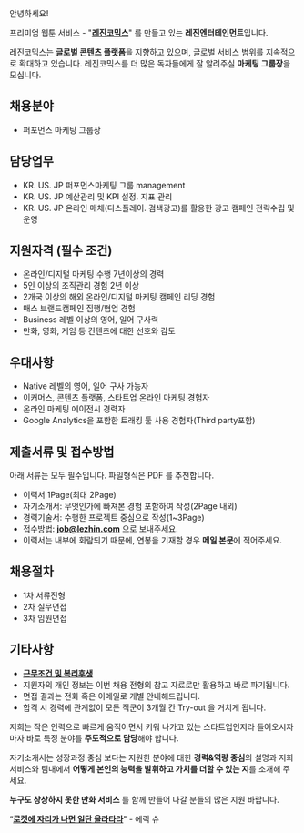 ﻿안녕하세요!

프리미엄 웹툰 서비스 - "**[레진코믹스](http://www.lezhin.com)**" 를 만들고 있는 **레진엔터테인먼트**입니다.

레진코믹스는 **글로벌 콘텐츠 플랫폼**을 지향하고 있으며, 글로벌 서비스 범위를 지속적으로 확대하고 있습니다. 
레진코믹스를 더 많은 독자들에게 잘 알려주실 **마케팅 그룹장**을 모십니다.
 

## 채용분야 

- 퍼포먼스 마케팅 그룹장


## 담당업무

- KR. US. JP 퍼포먼스마케팅 그룹 management
- KR. US. JP 예산관리 및 KPI 설정. 지표 관리
- KR. US. JP 온라인 매체(디스플레이. 검색광고)를 활용한 광고 캠페인 전략수립 및 운영


## 지원자격 (필수 조건)

- 온라인/디지털 마케팅 수행 7년이상의 경력
- 5인 이상의 조직관리 경험 2년 이상
- 2개국 이상의 해외 온라인/디지털 마케팅 캠페인 리딩 경험
- 매스 브랜드캠페인 집행/협업 경험
- Business 레벨 이상의 영어, 일어 구사력
- 만화, 영화, 게임 등 컨텐츠에 대한 선호와 감도


## 우대사항

- Native 레벨의 영어, 일어 구사 가능자
- 이커머스, 콘텐츠 플랫폼, 스타트업 온라인 마케팅 경험자
- 온라인 마케팅 에이전시 경력자
- Google Analytics을 포함한 트래킹 툴 사용 경험자(Third party포함)


## 제출서류 및 접수방법

아래 서류는 모두 필수입니다. 파일형식은 PDF 를 추천합니다.

- 이력서 1Page(최대 2Page)
- 자기소개서: 무엇인가에 빠져본 경험 포함하여 작성(2Page 내외)
- 경력기술서: 수행한 프로젝트 중심으로 작성(1~3Page)
- 접수방법: **job@lezhin.com** 으로 보내주세요.
- 이력서는 내부에 회람되기 때문에, 연봉을 기재할 경우 **메일 본문**에 적어주세요.


## 채용절차 

- 1차 서류전형
- 2차 실무면접 
- 3차 임원면접 


## 기타사항 
- [**근무조건 및 복리후생**](https://github.com/lezhin/apply/blob/master/README.md)
- 지원자의 개인 정보는 이번 채용 전형의 참고 자료로만 활용하고 바로 파기됩니다.
- 면접 결과는 전화 혹은 이메일로 개별 안내해드립니다.
- 합격 시 경력에 관계없이 모든 직군이 3개월 간 Try-out 을 거치게 됩니다. 


저희는 작은 인력으로 빠르게 움직이면서 키워 나가고 있는 스타트업인지라 들어오시자마자 바로 특정 분야를 **주도적으로 담당**해야 합니다. 

자기소개서는 성장과정 중심 보다는 지원한 분야에 대한 **경력&역량 중심**의 설명과 저희 서비스와 팀내에서 **어떻게 본인의 능력을 발휘하고 가치를 더할 수 있는 지**를 소개해 주세요.

**누구도 상상하지 못한 만화 서비스** 를 함께 만들어 나갈 분들의 많은 지원 바랍니다.


“[**로켓에 자리가 나면 일단 올라타라**](http://estima.wordpress.com/2012/05/28/sheryl/)" - 에릭 슈